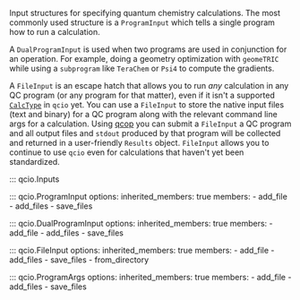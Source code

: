 Input structures for specifying quantum chemistry calculations. The most commonly used structure is a `ProgramInput` which tells a single program how to run a calculation.

A `DualProgramInput` is used when two programs are used in conjunction for an operation. For example, doing a geometry optimization with `geomeTRIC` while using a `subprogram` like `TeraChem` or `Psi4` to compute the gradients.

A `FileInput` is an escape hatch that allows you to run _any_ calculation in any QC program (or any program for that matter), even if it isn't a supported [`CalcType`](./calctype.md) in `qcio` yet. You can use a `FileInput` to store the native input files (text and binary) for a QC program along with the relevant command line args for a calculation. Using [qcop](https://github.com/coltonbh/qcop) you can submit a `FileInput` a QC program and all output files and `stdout` produced by that program will be collected and returned in a user-friendly `Results` object. `FileInput` allows you to continue to use `qcio` even for calculations that haven't yet been standardized.

  
::: qcio.Inputs

::: qcio.ProgramInput
    options:
        inherited_members: true
        members: 
            - add_file 
            - add_files 
            - save_files

::: qcio.DualProgramInput
    options:
        inherited_members: true
        members: 
            - add_file 
            - add_files 
            - save_files 

::: qcio.FileInput
    options:
        inherited_members: true
        members: 
        - add_file 
        - add_files 
        - save_files 
        - from_directory

::: qcio.ProgramArgs
    options:
        inherited_members: true
        members: 
        - add_file 
        - add_files 
        - save_files
